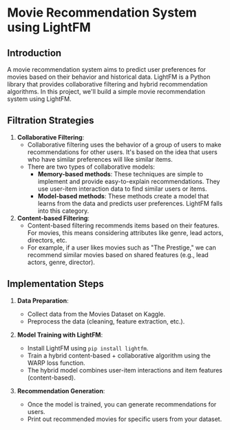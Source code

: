 # Movie Recommendation System using LightFM

## Introduction
A movie recommendation system aims to predict user preferences for movies based on their behavior and historical data. LightFM is a Python library that provides collaborative filtering and hybrid recommendation algorithms. In this project, we'll build a simple movie recommendation system using LightFM.

## Filtration Strategies
1. **Collaborative Filtering**:
   - Collaborative filtering uses the behavior of a group of users to make recommendations for other users. It's based on the idea that users who have similar preferences will like similar items.
   - There are two types of collaborative models:
     - **Memory-based methods**: These techniques are simple to implement and provide easy-to-explain recommendations. They use user-item interaction data to find similar users or items.
     - **Model-based methods**: These methods create a model that learns from the data and predicts user preferences. LightFM falls into this category.
2. **Content-based Filtering**:
   - Content-based filtering recommends items based on their features. For movies, this means considering attributes like genre, lead actors, directors, etc.
   - For example, if a user likes movies such as "The Prestige," we can recommend similar movies based on shared features (e.g., lead actors, genre, director).

## Implementation Steps
1. **Data Preparation**:
   - Collect data from the Movies Dataset on Kaggle.
   - Preprocess the data (cleaning, feature extraction, etc.).

2. **Model Training with LightFM**:
   - Install LightFM using `pip install lightfm`.
   - Train a hybrid content-based + collaborative algorithm using the WARP loss function.
   - The hybrid model combines user-item interactions and item features (content-based).

3. **Recommendation Generation**:
   - Once the model is trained, you can generate recommendations for users.
   - Print out recommended movies for specific users from your dataset.
